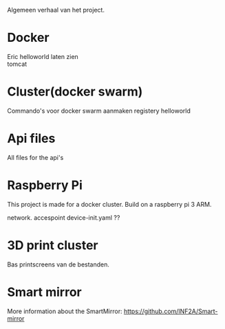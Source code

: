 Algemeen verhaal van het project.



# Docker
Eric helloworld laten zien<br>
tomcat
# Cluster(docker swarm)

Commando's voor docker swarm aanmaken
registery
helloworld

# Api files

All files for the api's

# Raspberry Pi
This project is made for a docker cluster.
Build on a raspberry pi 3 ARM.

network.
accespoint
device-init.yaml ??

# 3D print cluster
Bas printscreens van de bestanden.

# Smart mirror
More information about the SmartMirror: https://github.com/INF2A/Smart-mirror
